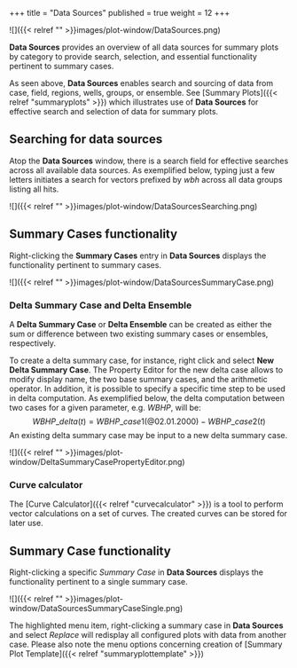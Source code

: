 +++
title = "Data Sources"
published = true
weight = 12
+++

![]({{< relref "" >}}images/plot-window/DataSources.png)

**Data Sources** provides an overview of all data sources for summary plots by category to provide search, selection, and essential functionality pertinent to summary cases. 

As seen above, **Data Sources** enables search and sourcing of data from case, field, regions, wells, groups, or ensemble.
See [Summary Plots]({{< relref "summaryplots" >}}) which illustrates use of **Data Sources** for effective search and selection of data for summary plots.


## Searching for data sources
Atop the **Data Sources** window, there is a search field for effective searches across all available data sources. As exemplified below, typing just a few letters initiates a search for vectors prefixed by *wbh* across all data groups listing all hits.

![]({{< relref "" >}}images/plot-window/DataSourcesSearching.png)


## Summary Cases functionality
Right-clicking the **Summary Cases** entry in **Data Sources** displays the functionality pertinent to summary cases.

![]({{< relref "" >}}images/plot-window/DataSourcesSummaryCase.png)


### Delta Summary Case and Delta Ensemble
A **Delta Summary Case** or **Delta Ensemble** can be created as either the sum or difference between two existing summary cases or ensembles, respectively.

To create a delta summary case, for instance, right click and select **New Delta Summary Case**. 
The Property Editor for the new delta case allows to modify display name, the two base summary cases, and the arithmetic operator.
In addition, it is possible to specify a specific time step to be used in delta computation.
As exemplified below, the delta computation between two cases for a given parameter, e.g. *WBHP*, will be:
$$WBHP\_{delta}(t) = WBHP\_{case1}(@02.01.2000) - WBHP\_{case2}(t)$$
An existing delta summary case may be input to a new delta summary case.

![]({{< relref "" >}}images/plot-window/DeltaSummaryCasePropertyEditor.png)


### Curve calculator
The [Curve Calculator]({{< relref "curvecalculator" >}})
is a tool to perform vector calculations on a set of curves. The created curves can be stored for later use.



## Summary Case functionality
Right-clicking a specific *Summary Case* in **Data Sources** displays the functionality pertinent to a single summary case.

![]({{< relref "" >}}images/plot-window/DataSourcesSummaryCaseSingle.png)

The highlighted menu item, right-clicking a summary case in **Data Sources** and select *Replace* will redisplay all configured plots with data from another case.
Please also note the menu options concerning creation of 
[Summary Plot Template]({{< relref "summaryplottemplate" >}})
